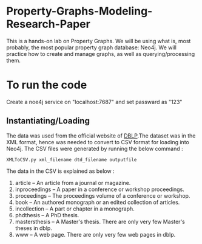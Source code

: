 # Property-Graphs-Modeling-Research-Paper
This is a hands-on lab on Property Graphs. We will be using what is, most probably, the most popular property graph database: Neo4j. We will practice how to create and manage graphs, as well as querying/processing them.

# To run the code
Create a noe4j service on "localhost:7687" and set passward as "123"

## Instantiating/Loading
The data was used from the official website of <a href="https://dblp.org/faq/16154937.html">DBLP</a>.The dataset was in the XML format, hence was needed to convert to CSV format for loading into Neo4j. The CSV files were generated by running the below command :

<code>XMLToCSV.py xml_filename dtd_filename outputfile</code>

The data in the CSV is explained as below :<br>
1. article – An article from a journal or magazine.<br>
2. inproceedings – A paper in a conference or workshop proceedings.<br>
3. proceedings – The proceedings volume of a conference or workshop.<br>
4. book – An authored monograph or an edited collection of articles.<br>
5. incollection – A part or chapter in a monograph.<br>
6. phdthesis – A PhD thesis.<br>
7. mastersthesis – A Master's thesis. There are only very few Master's theses in dblp.<br>
8. www – A web page. There are only very few web pages in dblp.<br>



